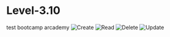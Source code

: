 # Level-3.10
test bootcamp arcademy
![Create](https://user-images.githubusercontent.com/57474319/113140457-09dba180-925b-11eb-932a-1cb641cb1b13.JPG)
![Read](https://user-images.githubusercontent.com/57474319/113140536-237ce900-925b-11eb-9f29-8ad8ed7918b3.JPG)
![Delete](https://user-images.githubusercontent.com/57474319/113140509-1829bd80-925b-11eb-8fe9-68ffb05a1b64.JPG)
![Update](https://user-images.githubusercontent.com/57474319/113140520-1bbd4480-925b-11eb-8b2d-41e6c85ca9a6.JPG)

